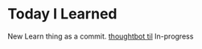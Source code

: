 # Today I Learned

New Learn thing as a commit. [thoughtbot til](https://github.com/thoughtbot/til)
In-progress
